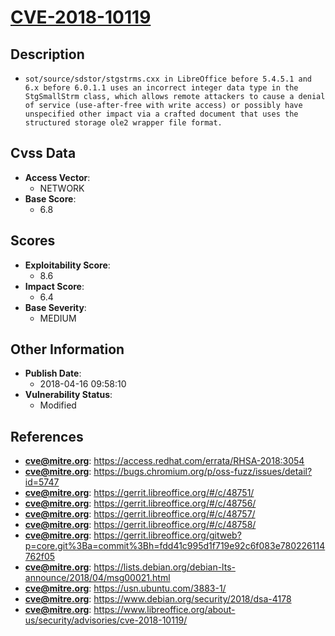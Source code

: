 
# [CVE-2018-10119](https://cve.mitre.org/cgi-bin/cvename.cgi?name=CVE-2018-10119)

## Description

- `sot/source/sdstor/stgstrms.cxx in LibreOffice before 5.4.5.1 and 6.x before 6.0.1.1 uses an incorrect integer data type in the StgSmallStrm class, which allows remote attackers to cause a denial of service (use-after-free with write access) or possibly have unspecified other impact via a crafted document that uses the structured storage ole2 wrapper file format.`

## Cvss Data

- **Access Vector**:
  - NETWORK
- **Base Score**:
  - 6.8

## Scores

- **Exploitability Score**:
  - 8.6
- **Impact Score**:
  - 6.4
- **Base Severity**:
  - MEDIUM

## Other Information

- **Publish Date**:
  - 2018-04-16 09:58:10
- **Vulnerability Status**:
  - Modified

## References

- **cve@mitre.org**: https://access.redhat.com/errata/RHSA-2018:3054
- **cve@mitre.org**: https://bugs.chromium.org/p/oss-fuzz/issues/detail?id=5747
- **cve@mitre.org**: https://gerrit.libreoffice.org/#/c/48751/
- **cve@mitre.org**: https://gerrit.libreoffice.org/#/c/48756/
- **cve@mitre.org**: https://gerrit.libreoffice.org/#/c/48757/
- **cve@mitre.org**: https://gerrit.libreoffice.org/#/c/48758/
- **cve@mitre.org**: https://gerrit.libreoffice.org/gitweb?p=core.git%3Ba=commit%3Bh=fdd41c995d1f719e92c6f083e780226114762f05
- **cve@mitre.org**: https://lists.debian.org/debian-lts-announce/2018/04/msg00021.html
- **cve@mitre.org**: https://usn.ubuntu.com/3883-1/
- **cve@mitre.org**: https://www.debian.org/security/2018/dsa-4178
- **cve@mitre.org**: https://www.libreoffice.org/about-us/security/advisories/cve-2018-10119/
